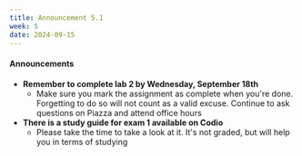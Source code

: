 ```yaml
---
title: Announcement 5.1
week: 5
date: 2024-09-15
---
```


#### **Announcements**

- **Remember to complete lab 2 by Wednesday, September 18th**
  - Make sure you mark the assignment as complete when you're done. Forgetting to do so will not count as a valid excuse. Continue to ask questions on Piazza and attend office hours
- **There is a study guide for exam 1 available on Codio**
   - Please take the time to take a look at it. It's not graded, but will help you in terms of studying


